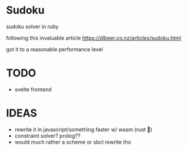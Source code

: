 # Sudoku
sudoku solver in ruby

following this invaluable article https://dlbeer.co.nz/articles/sudoku.html

got it to a reasonable performance level

# TODO
* svelte frontend

# IDEAS
* rewrite it in javascript/something faster w/ wasm (rust :eyes:)
* constraint solver? prolog??
* would much rather a scheme or sbcl rewrite tho

